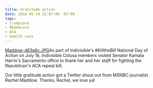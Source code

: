 ```yaml
---
title: Gratitude action
date: 2016-05-14 22:07:00 -07:00
tags:
- trumpcare
- Obamacare
- ACA
- health care
---
```


[Maddow-d63a6c.JPG](/uploads/Maddow-d63a6c.JPG)As part of Indivisible's #KilltheBill National Day of Action on July 18, Indivisible Colusa members visited Senator Kamala Harris's Sacramento office to thank her and her staff for fighting the Republican's ACA repeal bill. 

Our little gratitude action got a Twitter shout out from MSNBC journalist Rachel Maddow. Thanks, Rachel, we love ya! 